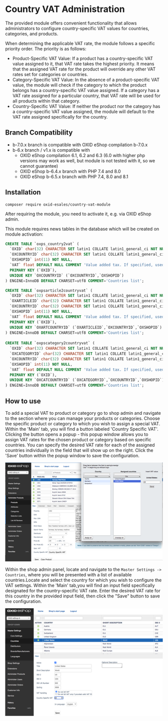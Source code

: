 # Country VAT Administration

The provided module offers convenient functionality that allows administrators to configure country-specific VAT values
for countries, categories, and products.

When determining the applicable VAT rate, the module follows a specific priority order. The priority is as follows:
* Product-Specific VAT Value: If a product has a country-specific VAT value assigned to it, that VAT rate takes
the highest priority. It means that the assigned VAT rate for the product will override any other VAT rates set for categories or countries.
* Category-Specific VAT Value: In the absence of a product-specific VAT value, the module will check if the category
to which the product belongs has a country-specific VAT value assigned. If a category has a VAT rate assigned for
a particular country, that VAT rate will be used for all products within that category.
* Country-Specific VAT Value: If neither the product nor the category has a country-specific VAT value assigned,
the module will default to the VAT rate assigned specifically for the country.


## Branch Compatibility

* b-7.0.x branch is compatible with OXID eShop compilation b-7.0.x
* b-6.x branch / v1.x is compatible with
  * OXID eShop compilation 6.1, 6.2 and 6.3 (6.0 with higher php versions may work as well, but module is not tested with it, so we cannot guarantee)
  * OXID eShop b-6.4.x branch with PHP 7.4 and 8.0
  * OXID eShop b-6.5.x branch with PHP 7.4, 8.0 and 8.1


## Installation 

```
composer require oxid-esales/country-vat-module
```

After requiring the module, you need to activate it, e.g. via OXID eShop admin.

This module requires news tables in the database which will be created on module activation: 

```SQL
CREATE TABLE `oxps_country2vat` (
  `OXID` char(32) CHARACTER SET latin1 COLLATE latin1_general_ci NOT NULL COMMENT 'id',
  `OXCOUNTRYID` char(32) CHARACTER SET latin1 COLLATE latin1_general_ci NOT NULL COMMENT 'country id',
  `OXSHOPID` int(11) NOT NULL,
  `VAT` float DEFAULT NULL COMMENT 'Value added tax. If specified, used in all calculations instead of global vat',
  PRIMARY KEY (`OXID`),
  UNIQUE KEY `OXCOUNTRYID` (`OXCOUNTRYID`,`OXSHOPID`)
) ENGINE=InnoDB DEFAULT CHARSET=utf8 COMMENT='Countries list';
```

```SQL
CREATE TABLE `oxpsarticle2countryvat` (
  `OXID` char(32) CHARACTER SET latin1 COLLATE latin1_general_ci NOT NULL COMMENT 'id',
  `OXARTICLEID` char(32) CHARACTER SET latin1 COLLATE latin1_general_ci NOT NULL COMMENT 'article id',
  `OXCOUNTRYID` char(32) CHARACTER SET latin1 COLLATE latin1_general_ci NOT NULL COMMENT 'country id',
  `OXSHOPID` int(11) NOT NULL,
  `VAT` float DEFAULT NULL COMMENT 'Value added tax. If specified, used in all calculations instead of global vat',
  PRIMARY KEY (`OXID`),
  UNIQUE KEY `OXARTCOUNTRYID` (`OXARTICLEID`,`OXCOUNTRYID`,`OXSHOPID`)
) ENGINE=InnoDB DEFAULT CHARSET=utf8 COMMENT='Countries list';

CREATE TABLE `oxpscategory2countryvat` (
  `OXID` char(32) CHARACTER SET latin1 COLLATE latin1_general_ci NOT NULL COMMENT 'id',
  `OXCATEGORYID` char(32) CHARACTER SET latin1 COLLATE latin1_general_ci NOT NULL COMMENT 'category id',
  `OXCOUNTRYID` char(32) CHARACTER SET latin1 COLLATE latin1_general_ci NOT NULL COMMENT 'country id',
  `OXSHOPID` int(11) NOT NULL,
  `VAT` float DEFAULT NULL COMMENT 'Value added tax. If specified, used in all calculations instead of global vat',
  PRIMARY KEY (`OXID`),
  UNIQUE KEY `OXCATCOUNTRYID` (`OXCATEGORYID`,`OXCOUNTRYID`,`OXSHOPID`)
) ENGINE=InnoDB DEFAULT CHARSET=utf8 COMMENT='Countries list';
```

## How to use

To add a special VAT to product or category go to shop admin and navigate to the section where
you can manage your products or categories. Choose the specific product or category
to which you wish to assign a special VAT. Within the 'Main' tab, you will find a button labeled 'Country Specific VAT'.
Clicking the button opens a popup - this popup window allows you to assign VAT rates
for the chosen product or category based on specific countries.
You can specify the desired VAT rate for each of the assigned countries individually
in the field that will show up on the right. Click the 'Save' button within the popup window to save the configuration.

![Image alt](./assign-vat.png)

Within the shop admin panel, locate and navigate to the `Master Settings -> Countries`, where you will be presented
with a list of available countries.Locate and select the country for which you wish to configure the VAT settings.
Within the 'Main' tab,you will find an input field specifically designated for the country-specific VAT rate. 
Enter the desired VAT rate for this country in the provided input field, then click the "Save" button to save the configuration.

![Image alt](./assign-country-vat.png)

